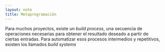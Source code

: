 ```yaml
---
layout: note
title: Metaprogramación
---
```


Para muchos proyectos, existe un *build process*, una secuencia de operaciones necesarias para obtener el resultado deseado a partir de ciertas entradas. Para automatizar esos procesos intermedios y repetitivos, existen los llamados *build systems*
